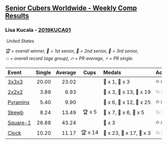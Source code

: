 <style>table {white-space: nowrap;}</style>
<link rel="stylesheet" type="text/css" href="/scw-comp/css/flags.css" />

## [Senior Cubers Worldwide - Weekly Comp Results](/scw-comp/results/)
### Lisa Kucala - [2019KUCA01](https://www.worldcubeassociation.org/persons/2019KUCA01)

<i class="flag flag-US" />&nbsp;United States

<span style="white-space: nowrap;">🏆 = overall winner</span>, <span style="white-space: nowrap;">🥇 = 1st senior</span>, <span style="white-space: nowrap;">🥈 = 2nd senior</span>, <span style="white-space: nowrap;">🥉 = 3rd senior</span>, <span style="white-space: nowrap;">💥 = overall record (age group)</span>, <span style="white-space: nowrap;">🔥 = PR average</span>, <span style="white-space: nowrap;">⚡ = PR single</span>.

| Event | Single | Average | Cups | Medals | Achievements|
| :-- | --: | --: | :--: | :-- | :-- |
| [3x3x3](333.md) | 20.00 | 23.02 |  | 🥈 x 1, 🥉 x 3 | 🔥 x 7, ⚡ x 9 |
| [2x2x2](222.md) | 3.89 | 6.93 |  | 🥇 x 3, 🥈 x 13, 🥉 x 19 | 💥 x 1, 🔥 x 6, ⚡ x 6 |
| [Pyraminx](pyram.md) | 5.40 | 9.90 |  | 🥇 x 6, 🥈 x 12, 🥉 x 25 | 🔥 x 6, ⚡ x 8 |
| [Skewb](skewb.md) | 8.24 | 13.49 | 🏆 x 5 | 🥇 x 7, 🥈 x 6, 🥉 x 5 | 💥 x 7, 🔥 x 7, ⚡ x 4 |
| [Square-1](sq1.md) | 26.88 | 43.24 |  | 🥉 x 3 | 🔥 x 3, ⚡ x 3 |
| [Clock](clock.md) | 10.20 | 11.17 | 🏆 x 14 | 🥇 x 23, 🥈 x 17, 🥉 x 3 | 💥 x 26, 🔥 x 16, ⚡ x 21 |

<!-- Global site tag (gtag.js) - Google Analytics -->
<script async src="https://www.googletagmanager.com/gtag/js?id=UA-86348435-3"></script>
<script>window.dataLayer = window.dataLayer || []; function gtag() {dataLayer.push(arguments);} gtag('js', new Date()); gtag('config', 'UA-86348435-3');</script>
